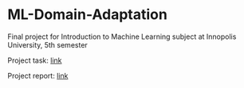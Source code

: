 # ML-Domain-Adaptation
Final project for Introduction to Machine Learning subject at Innopolis University, 5th semester

Project task: [link](https://hackmd.io/@ImadBek/Hyp3Fs2_r)

Project report: [link](Report.pdf)
